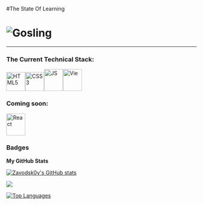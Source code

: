 #The State Of Learning

![Gosling](https://media1.tenor.com/m/j1raonaU590AAAAd/ryan-gosling-sad-sad-gosling.gif)
=====================================================================================================================================


--------------------

### The Сurrent Technical Stack:


   <a href="https://developer.mozilla.org/en-US/docs/Glossary/HTML5" target="_blank" rel="noreferrer"><img src="https://raw.githubusercontent.com/danielcranney/readme-generator/main/public/icons/skills/html5-colored.svg" width="50" height="50" alt="HTML5" /></a><a href="https://www.w3.org/TR/CSS/#css" target="_blank" rel="noreferrer"><img src="https://raw.githubusercontent.com/danielcranney/readme-generator/main/public/icons/skills/css3-colored.svg" width="50" height="50" alt="CSS3" /></a><a href="https://developer.mozilla.org/en-US/docs/Glossary/HTML5" target="_blank" rel="noreferrer"><img src="https://img.icons8.com/?size=100&id=108784&format=png&color=000000" width="50" height="58" alt="JS" /></a><a href="https://developer.mozilla.org/en-US/docs/Glossary/HTML5" target="_blank" rel="noreferrer"><img src="https://img.icons8.com/?size=100&id=rY6agKizO9eb&format=png&color=000000" width="50" height="58" alt="Vie" /></a>
### Coming soon:
<a href="https://developer.mozilla.org/en-US/docs/Glossary/HTML5" target="_blank" rel="noreferrer"><img src="https://img.icons8.com/?size=100&id=123603&format=png&color=000000" width="50" height="58" alt="React" /></a>

### Badges

<b>My GitHub Stats</b>

<a href="http://www.github.com/Zavodsk0y"><img src="https://github-readme-stats.vercel.app/api?username=Zavodsk0y&show_icons=true&hide=&count_private=true&title_color=0891b2&text_color=ffffff&icon_color=0891b2&bg_color=1c1917&hide_border=true&show_icons=true" alt="Zavodsk0y's GitHub stats" /></a>

<a href="http://www.github.com/Zavodsk0y"><img src="https://github-readme-streak-stats.herokuapp.com/?user=Zavodsk0y&stroke=ffffff&background=1c1917&ring=0891b2&fire=0891b2&currStreakNum=ffffff&currStreakLabel=0891b2&sideNums=ffffff&sideLabels=ffffff&dates=ffffff&hide_border=true" /></a>

<a href="https://github.com/Zavodsk0y" align="left"><img src="https://github-readme-stats.vercel.app/api/top-langs/?username=Zavodsk0y&langs_count=10&title_color=0891b2&text_color=ffffff&icon_color=0891b2&bg_color=1c1917&hide_border=true&locale=en&custom_title=Top%20%Languages" alt="Top Languages" /></a>
